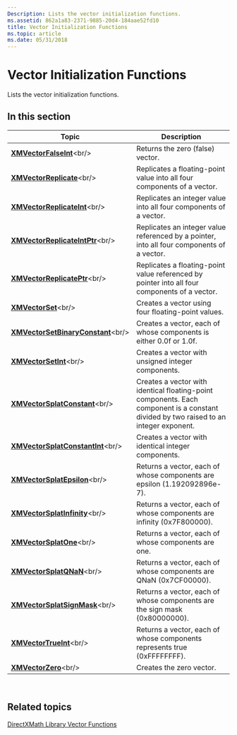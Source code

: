 ```yaml
---
Description: Lists the vector initialization functions.
ms.assetid: 862a1a83-2371-9885-20d4-184aae52fd10
title: Vector Initialization Functions
ms.topic: article
ms.date: 05/31/2018
---
```


# Vector Initialization Functions

Lists the vector initialization functions.

## In this section



| Topic                                                                     | Description                                                                                                                                      |
|---------------------------------------------------------------------------|--------------------------------------------------------------------------------------------------------------------------------------------------|
| [**XMVectorFalseInt**](https://msdn.microsoft.com/en-us/library/Ee421023(v=VS.85).aspx)<br/>                   | Returns the zero (false) vector.<br/>                                                                                                      |
| [**XMVectorReplicate**](https://msdn.microsoft.com/en-us/library/Ee421202(v=VS.85).aspx)<br/>                 | Replicates a floating-point value into all four components of a vector.<br/>                                                               |
| [**XMVectorReplicateInt**](https://msdn.microsoft.com/en-us/library/Hh404803(v=VS.85).aspx)<br/>           | Replicates an integer value into all four components of a vector.<br/>                                                                     |
| [**XMVectorReplicateIntPtr**](https://msdn.microsoft.com/en-us/library/Hh404804(v=VS.85).aspx)<br/>     | Replicates an integer value referenced by a pointer, into all four components of a vector.<br/>                                            |
| [**XMVectorReplicatePtr**](https://msdn.microsoft.com/en-us/library/Ee421205(v=VS.85).aspx)<br/>           | Replicates a floating-point value referenced by pointer into all four components of a vector.<br/>                                         |
| [**XMVectorSet**](https://msdn.microsoft.com/en-us/library/Ee421213(v=VS.85).aspx)<br/>                             | Creates a vector using four floating-point values.<br/>                                                                                    |
| [**XMVectorSetBinaryConstant**](https://msdn.microsoft.com/en-us/library/Hh404809(v=VS.85).aspx)<br/> | Creates a vector, each of whose components is either 0.0f or 1.0f.<br/>                                                                    |
| [**XMVectorSetInt**](https://msdn.microsoft.com/en-us/library/Hh404812(v=VS.85).aspx)<br/>                       | Creates a vector with unsigned integer components.<br/>                                                                                    |
| [**XMVectorSplatConstant**](https://msdn.microsoft.com/en-us/library/Hh404824(v=VS.85).aspx)<br/>         | Creates a vector with identical floating-point components. Each component is a constant divided by two raised to an integer exponent.<br/> |
| [**XMVectorSplatConstantInt**](https://msdn.microsoft.com/en-us/library/Hh404825(v=VS.85).aspx)<br/>   | Creates a vector with identical integer components.<br/>                                                                                   |
| [**XMVectorSplatEpsilon**](https://msdn.microsoft.com/en-us/library/Ee421347(v=VS.85).aspx)<br/>           | Returns a vector, each of whose components are epsilon (1.192092896e-7).<br/>                                                              |
| [**XMVectorSplatInfinity**](https://msdn.microsoft.com/en-us/library/Ee421348(v=VS.85).aspx)<br/>         | Returns a vector, each of whose components are infinity (0x7F800000).<br/>                                                                 |
| [**XMVectorSplatOne**](https://msdn.microsoft.com/en-us/library/Ee421349(v=VS.85).aspx)<br/>                   | Returns a vector, each of whose components are one.<br/>                                                                                   |
| [**XMVectorSplatQNaN**](https://msdn.microsoft.com/en-us/library/Ee421350(v=VS.85).aspx)<br/>                 | Returns a vector, each of whose components are QNaN (0x7CF00000).<br/>                                                                     |
| [**XMVectorSplatSignMask**](https://msdn.microsoft.com/en-us/library/Ee421351(v=VS.85).aspx)<br/>         | Returns a vector, each of whose components are the sign mask (0x80000000).<br/>                                                            |
| [**XMVectorTrueInt**](https://msdn.microsoft.com/en-us/library/Ee421365(v=VS.85).aspx)<br/>                     | Returns a vector, each of whose components represents true (0xFFFFFFFF).<br/>                                                              |
| [**XMVectorZero**](https://msdn.microsoft.com/en-us/library/Ee421376(v=VS.85).aspx)<br/>                           | Creates the zero vector.<br/>                                                                                                              |



 

## Related topics

<dl> <dt>

[DirectXMath Library Vector Functions](ovw-xnamath-reference-functions-vector.md)
</dt> </dl>

 

 




